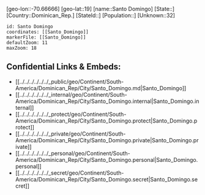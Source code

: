 ﻿---
location: [19,-70.66666]
mapzoom: [7,12] 
mapmarker: city 
type: City
tags:
- geo/City


SpocWebEntityId: 35924
isDeleted: false
confidential: public

---
[geo-lon::-70.66666]
[geo-lat::19]
[name::Santo Domingo]
[State::]
[Country::Dominican_Rep.]
[StateId::]
[Population::]
[Unknown::32]


```leaflet
id: Santo Domingo
coordinates: [[Santo_Domingo]]
markerFile: [[Santo_Domingo]]
defaultZoom: 11 
maxZoom: 18
```


## Confidential Links & Embeds: 
- [[../../../../../../_public/geo/Continent/South-America/Dominican_Rep/City/Santo_Domingo.md|Santo_Domingo]] 
- [[../../../../../../_internal/geo/Continent/South-America/Dominican_Rep/City/Santo_Domingo.internal|Santo_Domingo.internal]] 
- [[../../../../../../_protect/geo/Continent/South-America/Dominican_Rep/City/Santo_Domingo.protect|Santo_Domingo.protect]] 
- [[../../../../../../_private/geo/Continent/South-America/Dominican_Rep/City/Santo_Domingo.private|Santo_Domingo.private]] 
- [[../../../../../../_personal/geo/Continent/South-America/Dominican_Rep/City/Santo_Domingo.personal|Santo_Domingo.personal]] 
- [[../../../../../../_secret/geo/Continent/South-America/Dominican_Rep/City/Santo_Domingo.secret|Santo_Domingo.secret]] 
